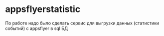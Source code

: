 # appsflyerstatistic
По работе надо было сделать сервис для выгрузки данных (статистики событий) с appsflyer в  sql БД
